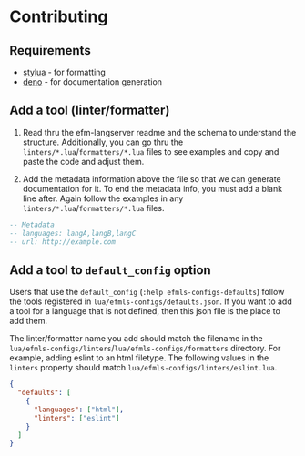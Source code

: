 # Contributing

## Requirements

- [stylua](https://github.com/JohnnyMorganz/StyLua) - for formatting
- [deno](https://deno.land/) - for documentation generation

## Add a tool (linter/formatter)

1. Read thru the efm-langserver readme and the schema to understand the structure. Additionally, you can go thru the
`linters/*.lua`/`formatters/*.lua` files to see examples and copy and paste the code and adjust them.

2. Add the metadata information above the file so that we can generate documentation for it. To end the metadata info,
  you must add a blank line after. Again follow the examples in any `linters/*.lua`/`formatters/*.lua` files.

```lua
-- Metadata
-- languages: langA,langB,langC
-- url: http://example.com


```

## Add a tool to `default_config` option

Users that use the `default_config` (`:help efmls-configs-defaults`) follow the tools registered in `lua/efmls-configs/defaults.json`.
If you want to add a tool for a language that is not defined, then this json file is the place to add them.

The linter/formatter name you add should match the filename in the `lua/efmls-configs/linters`/`lua/efmls-configs/formatters`
directory. For example, adding eslint to an html filetype. The following values in the `linters` property should match
`lua/efmls-configs/linters/eslint.lua`.

```json
{
  "defaults": [
    {
      "languages": ["html"],
      "linters": ["eslint"]
    }
  ]
}
```

<!-- ## Auto-generating Documentation

Never touch the [`doc/SUPPORTED_LIST.md`](./doc/SUPPORTED_LIST.md) to add documentation for the tool you've add, to
create documentation for run the following:

```sh
deno task gen
``` -->
